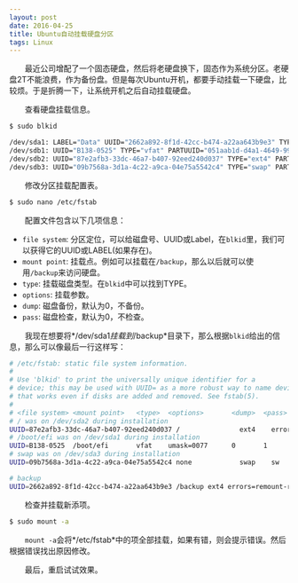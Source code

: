 ```yaml
---
layout: post
date: 2016-04-25
title: Ubuntu自动挂载硬盘分区
tags: Linux
---
```

　　最近公司增配了一个固态硬盘，然后将老硬盘换下，固态作为系统分区。老硬盘2T不能浪费，作为备份盘。但是每次Ubuntu开机，都要手动挂载一下硬盘，比较烦。于是折腾一下，让系统开机之后自动挂载硬盘。

　　查看硬盘挂载信息。

```bash
$ sudo blkid

/dev/sda1: LABEL="Data" UUID="2662a892-8f1d-42cc-b474-a22aa643b9e3" TYPE="ext4" PARTUUID="ca795365-9cc0-4b41-a5f4-7f88256cc3df"
/dev/sdb1: UUID="B138-0525" TYPE="vfat" PARTUUID="051aab1d-d4a1-4649-9982-7b9e75702a4e"
/dev/sdb2: UUID="87e2afb3-33dc-46a7-b407-92eed240d037" TYPE="ext4" PARTUUID="93b5108a-f1df-40ed-97b0-371615ec57b2"
/dev/sdb3: UUID="09b7568a-3d1a-4c22-a9ca-04e75a5542c4" TYPE="swap" PARTUUID="87f8393c-4cd8-49ba-92fd-7773b1808740"
```

　　修改分区挂载配置表。

```bash
$ sudo nano /etc/fstab
```

　　配置文件包含以下几项信息：

- `file system`: 分区定位，可以给磁盘号、UUID或Label，在`blkid`里，我们可以获得它的UUID或LABEL(如果存在)。
- `mount point`: 挂载点。例如可以挂载在`/backup`，那么以后就可以使用`/backup`来访问硬盘。
- `type`: 挂载磁盘类型。在`blkid`中可以找到TYPE。
- `options`: 挂载参数。
- `dump`: 磁盘备份，默认为0，不备份。
- `pass`: 磁盘检查，默认为0，不检查。

　　我现在想要将*/dev/sda1*挂载到*/backup*目录下，那么根据`blkid`给出的信息，那么可以像最后一行这样写：

```bash
# /etc/fstab: static file system information.
#
# Use 'blkid' to print the universally unique identifier for a
# device; this may be used with UUID= as a more robust way to name devices
# that works even if disks are added and removed. See fstab(5).
#
# <file system> <mount point>   <type>  <options>       <dump>  <pass>
# / was on /dev/sda2 during installation
UUID=87e2afb3-33dc-46a7-b407-92eed240d037 /               ext4    errors=remount-ro 0       1
# /boot/efi was on /dev/sda1 during installation
UUID=B138-0525  /boot/efi       vfat    umask=0077      0       1
# swap was on /dev/sda3 during installation
UUID=09b7568a-3d1a-4c22-a9ca-04e75a5542c4 none            swap    sw              0       0

# backup
UUID=2662a892-8f1d-42cc-b474-a22aa643b9e3 /backup ext4 errors=remount-ro 0 0
```
　　检查并挂载新添项。

```bash
$ sudo mount -a
```
　　`mount -a`会将*/etc/fstab*中的项全部挂载，如果有错，则会提示错误。然后根据错误找出原因修改。

　　最后，重启试试效果。